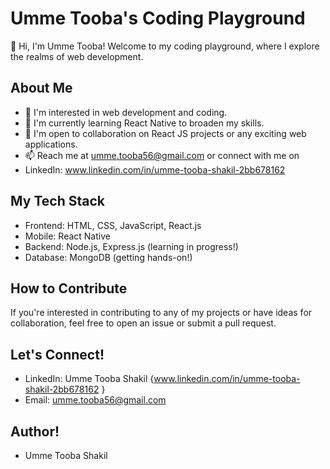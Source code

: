 # Umme Tooba's Coding Playground

👋 Hi, I'm Umme Tooba! Welcome to my coding playground, where I explore the realms of web development.

## About Me

- 👀 I'm interested in web development and coding.
- 🌱 I'm currently learning React Native to broaden my skills.
- 💞️ I'm open to collaboration on React JS projects or any exciting web applications.
- 📫 Reach me at umme.tooba56@gmail.com or connect with me on
- LinkedIn: www.linkedin.com/in/umme-tooba-shakil-2bb678162

## My Tech Stack

- Frontend: HTML, CSS, JavaScript, React.js
- Mobile: React Native
- Backend: Node.js, Express.js (learning in progress!)
- Database: MongoDB (getting hands-on!)

## How to Contribute

If you're interested in contributing to any of my projects or have ideas for collaboration, feel free to open an issue or submit a pull request.

## Let's Connect!

- LinkedIn: Umme Tooba Shakil {www.linkedin.com/in/umme-tooba-shakil-2bb678162 }
- Email: umme.tooba56@gmail.com

## Author!
- Umme Tooba Shakil 

